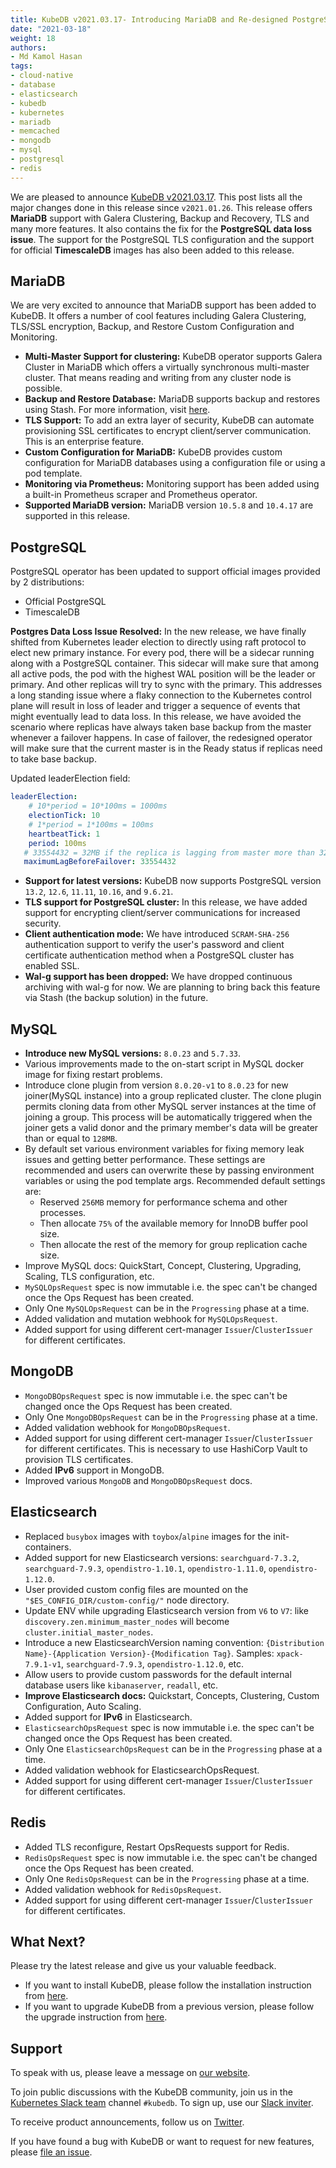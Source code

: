 ```yaml
---
title: KubeDB v2021.03.17- Introducing MariaDB and Re-designed PostgreSQL operator
date: "2021-03-18"
weight: 18
authors:
- Md Kamol Hasan
tags:
- cloud-native
- database
- elasticsearch
- kubedb
- kubernetes
- mariadb
- memcached
- mongodb
- mysql
- postgresql
- redis
---
```


We are pleased to announce [KubeDB v2021.03.17](https://kubedb.com/docs/v2021.03.17/setup/). This post lists all the major changes done in this release since `v2021.01.26`.  This release offers **MariaDB** support with Galera Clustering, Backup and Recovery, TLS and many more features. It also contains the fix for the **PostgreSQL data loss issue**. The  support for the PostgreSQL TLS configuration and the support for official **TimescaleDB** images has also been added to this release.

## MariaDB

We are very excited to announce that MariaDB support has been added to KubeDB. It offers a number of cool features including Galera Clustering, TLS/SSL encryption, Backup, and Restore Custom Configuration and Monitoring.  

- **Multi-Master Support for clustering:** KubeDB operator supports Galera Cluster in MariaDB which offers a virtually synchronous multi-master cluster. That means reading and writing from any cluster node is possible.
- **Backup and Restore Database:** MariaDB supports backup and restores using Stash. For more information, visit [here](https://kubedb.com/docs/v2021.03.17/guides/mariadb/backup/overview/).
- **TLS Support:** To add an extra layer of security, KubeDB can automate provisioning SSL certificates to encrypt client/server communication. This is an enterprise feature.
- **Custom Configuration for MariaDB:** KubeDB provides custom configuration for MariaDB databases using a configuration file or using a pod template.
- **Monitoring via Prometheus:** Monitoring support has been added using a built-in Prometheus scraper and Prometheus operator.
- **Supported MariaDB version:** MariaDB version `10.5.8` and `10.4.17` are supported in this release.

## PostgreSQL

PostgreSQL operator has been updated to support official images provided by  2 distributions:

- Official PostgreSQL
- TimescaleDB

**Postgres Data Loss Issue Resolved:** In the new release, we have finally shifted from Kubernetes leader election to directly using raft protocol to elect new primary instance. For every pod, there will be a sidecar running along with a PostgreSQL container. This sidecar will make sure that among all active pods, the pod with the highest WAL position will be the leader or primary. And other replicas will try to sync with the primary. This addresses a long standing issue where a flaky connection to the Kubernetes control plane will result in loss of leader and trigger a sequence of events that might eventually lead to data loss. In this release, we have avoided the scenario where replicas have always taken base backup from the master whenever a failover happens. In case of failover, the redesigned operator will make sure that the current master is in the Ready status if replicas need to take base backup.

Updated leaderElection field:

```yaml
leaderElection:
    # 10*period = 10*100ms = 1000ms
    electionTick: 10 
    # 1*period = 1*100ms = 100ms
    heartbeatTick: 1 
    period: 100ms 
   # 33554432 = 32MB if the replica is lagging from master more than 32MB in wal position, replica is going to take base backup from master.
   maximumLagBeforeFailover: 33554432  
```

- **Support for latest versions:** KubeDB now supports PostgreSQL version `13.2`, `12.6`, `11.11`, `10.16`, and `9.6.21`.
- **TLS support for PostgreSQL cluster:** In this release, we have added support for encrypting client/server communications for increased security.
- **Client authentication mode:** We have introduced `SCRAM-SHA-256` authentication support to verify the user's password and client certificate authentication method when a PostgreSQL cluster has enabled SSL.
- **Wal-g support has been dropped:** We have dropped continuous archiving with wal-g for now. We are planning to bring back this feature via Stash (the backup solution) in the future.

## MySQL

- **Introduce new MySQL versions:** `8.0.23` and `5.7.33`.
- Various improvements made to the on-start script in MySQL docker image for fixing restart problems.
- Introduce clone plugin from version `8.0.20-v1` to `8.0.23` for new joiner(MySQL instance) into a group replicated cluster. The clone plugin permits cloning data from other MySQL server instances at the time of joining a group. This process will be automatically triggered when the joiner gets a valid donor and the primary member's data will be greater than or equal to `128MB`.
- By default set various environment variables for fixing memory leak issues and getting better performance. These settings are recommended and users can overwrite these by passing environment variables or using the pod template args. Recommended default settings are:
  - Reserved `256MB` memory for performance schema and other processes.
  - Then allocate `75%` of the available memory for InnoDB buffer pool size.
  - Then allocate the rest of the memory for group replication cache size.
- Improve MySQL docs: QuickStart, Concept, Clustering,  Upgrading, Scaling, TLS configuration, etc.
- `MySQLOpsRequest` spec is now immutable i.e. the spec can't be changed once the Ops Request has been created.
- Only One `MySQLOpsRequest` can be in the `Progressing` phase at a time.
- Added validation and mutation webhook for `MySQLOpsRequest`.
- Added support for using different cert-manager `Issuer`/`ClusterIssuer` for different certificates.

## MongoDB

- `MongoDBOpsRequest` spec is now immutable i.e. the spec can't be changed once the Ops Request has been created.
- Only One `MongoDBOpsRequest` can be in the `Progressing` phase at a time.
- Added validation webhook for `MongoDBOpsRequest`.
- Added support for using different cert-manager `Issuer`/`ClusterIssuer` for different certificates. This is necessary to use HashiCorp Vault to provision TLS certificates.
- Added **IPv6** support in MongoDB.
- Improved various `MongoDB` and `MongoDBOpsRequest` docs.

## Elasticsearch

- Replaced `busybox` images with `toybox`/`alpine` images for the init-containers.
- Added support for new Elasticsearch versions: `searchguard-7.3.2`, `searchguard-7.9.3`, `opendistro-1.10.1`, `opendistro-1.11.0`, `opendistro-1.12.0`.
- User provided custom config files are mounted on the `"$ES_CONFIG_DIR/custom-config/"` node directory.
- Update ENV while upgrading Elasticsearch version from `V6` to `V7`: like `discovery.zen.minimum_master_nodes` will become `cluster.initial_master_nodes`.
- Introduce a new ElasticsearchVersion naming convention: `{Distribution Name}-{Application Version}-{Modification Tag}`. Samples: `xpack-7.9.1-v1`,  `searchguard-7.9.3`,  `opendistro-1.12.0`, etc.
- Allow users to provide custom passwords for the default internal database users like `kibanaserver`, `readall`, etc.
- **Improve Elasticsearch docs:** Quickstart, Concepts, Clustering, Custom Configuration, Auto Scaling.
- Added support for **IPv6** in Elasticsearch.
- `ElasticsearchOpsRequest` spec is now immutable i.e. the spec can't be changed once the Ops Request has been created.
- Only One `ElasticsearchOpsRequest` can be in the `Progressing` phase at a time.
- Added validation webhook for ElasticsearchOpsRequest.
- Added support for using different cert-manager `Issuer`/`ClusterIssuer` for different certificates.

## Redis

- Added TLS reconfigure, Restart OpsRequests support for Redis.
- `RedisOpsRequest` spec is now immutable i.e. the spec can't be changed once the Ops Request has been created.
- Only One `RedisOpsRequest` can be in the `Progressing` phase at a time.
- Added validation webhook for `RedisOpsRequest`.
- Added support for using different cert-manager `Issuer`/`ClusterIssuer` for different certificates.

## What Next?

Please try the latest release and give us your valuable feedback.

- If you want to install KubeDB, please follow the installation instruction from [here](https://kubedb.com/docs/v2021.03.17/setup).
- If you want to upgrade KubeDB from a previous version, please follow the upgrade instruction from [here](https://kubedb.com/docs/v2021.03.17/setup/upgrade/).

## Support

To speak with us, please leave a message on [our website](https://appscode.com/contact/).

To join public discussions with the KubeDB community, join us in the [Kubernetes Slack team](https://kubernetes.slack.com/messages/C8149MREV/) channel `#kubedb`. To sign up, use our [Slack inviter](http://slack.kubernetes.io/).

To receive product announcements, follow us on [Twitter](https://twitter.com/KubeDB).

If you have found a bug with KubeDB or want to request for new features, please [file an issue](https://github.com/kubedb/project/issues/new).
